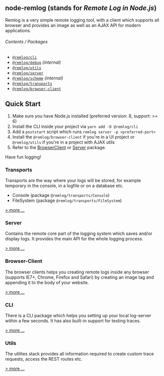 ## node-remlog (stands for _Remote Log in Node.js_)

Remlog is a very simple remote logging tool, with a client which supports all browser and provides an image as well as an AJAX API for modern applications.

###### Contents / Packages

* [`@remlog/cli`](/tree/develop/packages/cli)
* [`@remlog/debug`](/tree/develop/packages/debug) _(internal)_
* [`@remlog/utils`](/tree/develop/packages/utils)
* [`@remlog/server`](/tree/develop/packages/server)
* [`@remlog/scheme`](/tree/develop/packages/scheme) _(internal)_
* [`@remlog/transports`](/tree/develop/packages/transports)
* [`@remlog/browser-client`](/packages/browser-client)

## Quick Start

1. Make sure you have Node.js installed (preferred version: 8, support: >= 6)
2. Install the CLI inside your project via `yarn add -D @remlog/cli`
3. Add a `poststart` script which runs `remlog server -p <preferred-port>`
4. Install the `@remlog/browser-client` if you're in a UI project or `@remlog/utils` if you're in a project with AJAX utils
5. Refer to the [BrowserClient](/tree/develop/packages/browser-client) or [Server](/tree/develop/packages/server#sending-a-trace-to-the-server-via-ajax) package.

Have fun logging!

### Transports

Transports are the way where your logs will be stored, for example temporary in the console, in a logfile or on a database etc.

* Console (package `@remlog/transports/Console`)
* FileSystem (package `@remlog/transports/FileSystem`)

[> more ...](/tree/develop/packages/transports)

### Server

Contains the remote core part of the logging system which saves and/or display logs. It provides the main API for the whole logging process.

[> more ...](/tree/develop/packages/server)

### Browser-Client

The browser clients helps you creating remote logs inside any browser (supports IE7+, Chrome, Firefox and Safari) by creating an image tag
and appending it to the body of your website.

[> more ...](/tree/develop/browser-client)

### CLI

There is a CLI package which helps you setting up your local log-server within a few seconds. It has also built-in support for testing traces.

[> more ...](/tree/develop/packages/cli)

### Utils

The utilites stack provides all information required to create custom trace requests, access the REST routes etc.

[> more ...](/tree/develop/packages/utils)
